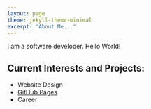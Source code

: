 ```yaml
---
layout: page
theme: jekyll-theme-minimal
excerpt: "About Me..."
---
```


I am a software developer. Hello World!

## Current Interests and Projects:

- Website Design
- [GitHub Pages](http://alexwesmarshall.github.io)
- Career